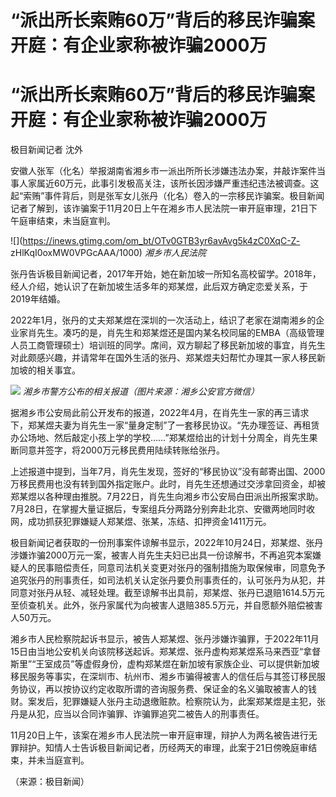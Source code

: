 # “派出所长索贿60万”背后的移民诈骗案开庭：有企业家称被诈骗2000万

# “派出所长索贿60万”背后的移民诈骗案开庭：有企业家称被诈骗2000万

极目新闻记者 沈外

安徽人张军（化名）举报湖南省湘乡市一派出所所长涉嫌违法办案，并敲诈案件当事人家属近60万元，此事引发极高关注，该所长因涉嫌严重违纪违法被调查。这起“索贿”事件背后，则是张军女儿张丹（化名）卷入的一宗移民诈骗案。极目新闻记者了解到，该诈骗案于11月20日上午在湘乡市人民法院一审开庭审理，21日下午庭审结束，未当庭宣判。

![](https://inews.gtimg.com/om_bt/OTv0GTB3yr6avAvg5k4zC0XqC-Z-
zHlKqI0oxMW0VPGcAAA/1000) _湘乡市人民法院_

张丹告诉极目新闻记者，2017年开始，她在新加坡一所知名高校留学。2018年，经人介绍，她认识了在新加坡生活多年的郑某煜，此后双方确定恋爱关系，于2019年结婚。

2022年1月，张丹的丈夫郑某煜在深圳的一次活动上，结识了老家在湖南湘乡的企业家肖先生。凑巧的是，肖先生和郑某煜还是国内某名校同届的EMBA（高级管理人员工商管理硕士）培训班的同学。席间，双方聊起了移民新加坡的事宜，肖先生对此颇感兴趣，并请常年在国外生活的张丹、郑某煜夫妇帮忙办理其一家人移民新加坡的相关事宜。

![](https://inews.gtimg.com/om_bt/ORoQfqbjmPjdHNjbF_DBZhTpH8LhBoZ52u-Zd2UbsUmHYAA/1000)
_湘乡市警方公布的相关报道（图片来源：湘乡公安官方微信）_

据湘乡市公安局此前公开发布的报道，2022年4月，在肖先生一家的再三请求下，郑某煜夫妻为肖先生一家“量身定制”了一套移民协议。“先办理签证、再租赁办公场地、然后敲定小孩上学的学校……”郑某煜给出的计划十分周全，肖先生果断同意并签字，将2000万元移民费用陆续转账给张丹。

上述报道中提到，当年7月，肖先生发现，签好的“移民协议”没有邮寄出国、2000万移民费用也没有转到国外指定账户。此时，肖先生还想通过交涉拿回资金，却被郑某煜以各种理由推脱。7月22日，肖先生向湘乡市公安局白田派出所报案求助。7月28日，在掌握大量证据后，专案组兵分两路分别奔赴北京、安徽两地同时收网，成功抓获犯罪嫌疑人郑某煜、张某，冻结、扣押资金1411万元。

极目新闻记者获取的一份刑事案件谅解书显示，2022年10月24日，郑某煜、张丹涉嫌诈骗2000万元一案，被害人肖先生夫妇已出具一份谅解书，不再追究本案嫌疑人的民事赔偿责任，同意司法机关变更对张丹的强制措施为取保候审，同意免予追究张丹的刑事责任，如司法机关认定张丹要负刑事责任的，认可张丹为从犯，并同意对张丹从轻、减轻处理。截至谅解书出具前，郑某煜、张丹已退赔1614.5万元至侦查机关。此外，张丹家属代为向被害人退赔385.5万元，并自愿额外赔偿被害人50万元。

湘乡市人民检察院起诉书显示，被告人郑某煜、张丹涉嫌诈骗罪，于2022年11月15日由当地公安机关向该院移送起诉。郑某煜、张丹虚构郑某煜系马来西亚“拿督斯里”“王室成员”等虚假身份，虚构郑某煜在新加坡有家族企业、可以提供新加坡移民服务等事实，在深圳市、杭州市、湘乡市骗得被害人的信任后与其签订移民服务协议，再以按协议约定收取所谓的咨询服务费、保证金的名义骗取被害人的钱财。案发后，犯罪嫌疑人张丹主动退缴赃款。检察院认为，此案郑某煜是主犯，张丹是从犯，应当以合同诈骗罪、诈骗罪追究二被告人的刑事责任。

11月20日上午，该案在湘乡市人民法院一审开庭审理，辩护人为两名被告进行无罪辩护。知情人士告诉极目新闻记者，历经两天的审理，此案于21日傍晚庭审结束，并未当庭宣判。

（来源：极目新闻）

